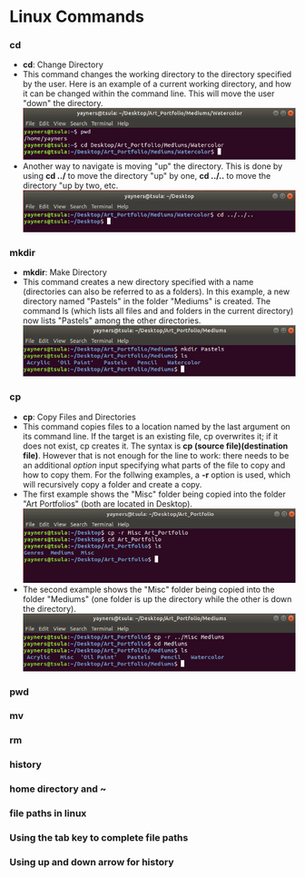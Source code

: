 # Linux Commands 

### **cd**
* **cd**: Change Directory
* This command changes the working directory to the directory specified by the user. Here is an example of a current working directory, and how it can be changed within the command line. This will move the user "down" the directory.
![cd Example 1](/images/cd_Part1.png)
* Another way to navigate is moving "up" the directory. This is done by using **cd ../** to move the directory "up" by one, **cd ../..** to move the directory "up by two, etc.
![cs Example 2](/images/cd_Part2.png)

### mkdir
* **mkdir**: Make Directory
* This command creates a new directory specified with a name (directories can also be referred to as a folders). In this example, a new directory named "Pastels" in the folder "Mediums" is created. The command ls (which lists all files and and folders in the current directory) now lists "Pastels" among the other directories.
![mkdir Example](/images/mkdir.png)

### cp
* **cp**: Copy Files and Directories
* This command copies files to a location named by the last argument on its command line. If the target is an existing file, cp overwrites it; if it does not exist, cp creates it. The syntax is **cp (source file)(destination file)**. However that is not enough for the line to work: there needs to be an additional *option* input specifying what parts of the file to copy and how to copy them. For the follwing examples, a **-r** option is used, which will recursively copy a folder and create a copy.
* The first example shows the "Misc" folder being copied into the folder "Art Portfolios" (both are located in Desktop).
![cp Example 1](/images/cp_Part1.png)
* The second example shows the "Misc" folder being copied into the folder "Mediums" (one folder is up the directory while the other is down the directory).
![cp Example 2](/images/cp_Part2.png)
### pwd

### mv

### rm

### history

### home directory and ~

### file paths in linux

### Using the tab key to complete file paths

### Using up and down arrow for history


